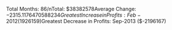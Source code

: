 Total Months: 86/nTotal: $38382578Average Change: $-2315.1176470588234Greatest Increase in Profits: Feb-2012 ($1926159)Greatest Decrease in Profits: Sep-2013 ($-2196167)